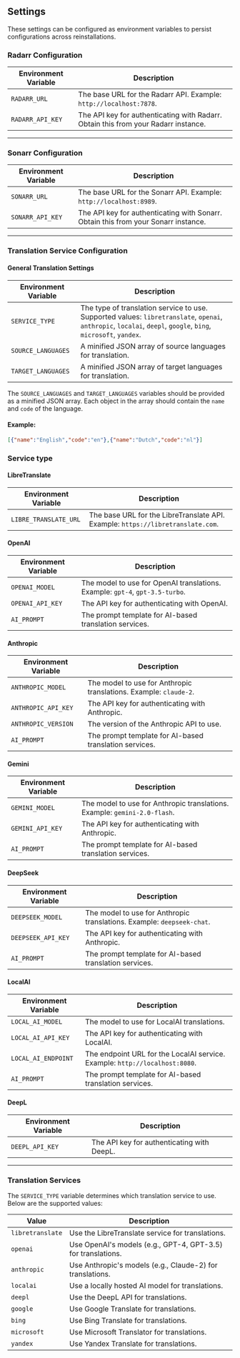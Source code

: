 ## Settings
These settings can be configured as environment variables to persist configurations across reinstallations.

### **Radarr Configuration**

| **Environment Variable** | **Description**                                                                 |
|--------------------------|---------------------------------------------------------------------------------|
| `RADARR_URL`             | The base URL for the Radarr API. Example: `http://localhost:7878`.              |
| `RADARR_API_KEY`         | The API key for authenticating with Radarr. Obtain this from your Radarr instance. |

---

### **Sonarr Configuration**

| **Environment Variable** | **Description**                                                                 |
|--------------------------|---------------------------------------------------------------------------------|
| `SONARR_URL`             | The base URL for the Sonarr API. Example: `http://localhost:8989`.              |
| `SONARR_API_KEY`         | The API key for authenticating with Sonarr. Obtain this from your Sonarr instance. |

---

### **Translation Service Configuration**

#### **General Translation Settings**

| **Environment Variable** | **Description**                                                                 |
|--------------------------|---------------------------------------------------------------------------------|
| `SERVICE_TYPE`           | The type of translation service to use. Supported values: `libretranslate`, `openai`, `anthropic`, `localai`, `deepl`, `google`, `bing`, `microsoft`, `yandex`. |
| `SOURCE_LANGUAGES`       | A minified JSON array of source languages for translation. |
| `TARGET_LANGUAGES`       | A minified JSON array of target languages for translation. |

The `SOURCE_LANGUAGES` and `TARGET_LANGUAGES` variables should be provided as a minified JSON array. Each object in the array should contain the `name` and `code` of the language.

#### Example:
```json
[{"name":"English","code":"en"},{"name":"Dutch","code":"nl"}]
```

### Service type

#### **LibreTranslate**

| **Environment Variable** | **Description**                                                                 |
|--------------------------|---------------------------------------------------------------------------------|
| `LIBRE_TRANSLATE_URL`    | The base URL for the LibreTranslate API. Example: `https://libretranslate.com`. |

#### **OpenAI**

| **Environment Variable** | **Description**                                                                 |
|--------------------------|---------------------------------------------------------------------------------|
| `OPENAI_MODEL`           | The model to use for OpenAI translations. Example: `gpt-4`, `gpt-3.5-turbo`.    |
| `OPENAI_API_KEY`         | The API key for authenticating with OpenAI.                                     |
| `AI_PROMPT`              | The prompt template for AI-based translation services.                          |

#### **Anthropic**

| **Environment Variable** | **Description**                                                                 |
|--------------------------|---------------------------------------------------------------------------------|
| `ANTHROPIC_MODEL`        | The model to use for Anthropic translations. Example: `claude-2`.               |
| `ANTHROPIC_API_KEY`      | The API key for authenticating with Anthropic.                                  |
| `ANTHROPIC_VERSION`      | The version of the Anthropic API to use.                                        |
| `AI_PROMPT`              | The prompt template for AI-based translation services.                          |

#### **Gemini**

| **Environment Variable** | **Description**                                                                 |
|--------------------------|---------------------------------------------------------------------------------|
| `GEMINI_MODEL`        | The model to use for Anthropic translations. Example: `gemini-2.0-flash`.        |
| `GEMINI_API_KEY`      | The API key for authenticating with Anthropic.                                  |
| `AI_PROMPT`            | The prompt template for AI-based translation services.                          |

#### **DeepSeek**

| **Environment Variable** | **Description**                                                                 |
|--------------------------|---------------------------------------------------------------------------------|
| `DEEPSEEK_MODEL`        | The model to use for Anthropic translations. Example: `deepseek-chat`.               |
| `DEEPSEEK_API_KEY`      | The API key for authenticating with Anthropic.                                  |
| `AI_PROMPT`              | The prompt template for AI-based translation services.                          |

#### **LocalAI**

| **Environment Variable** | **Description**                                                                 |
|--------------------------|---------------------------------------------------------------------------------|
| `LOCAL_AI_MODEL`         | The model to use for LocalAI translations.                                      |
| `LOCAL_AI_API_KEY`       | The API key for authenticating with LocalAI.                                    |
| `LOCAL_AI_ENDPOINT`      | The endpoint URL for the LocalAI service. Example: `http://localhost:8080`.     |
| `AI_PROMPT`              | The prompt template for AI-based translation services.                          |

#### **DeepL**

| **Environment Variable** | **Description**                                                                 |
|--------------------------|---------------------------------------------------------------------------------|
| `DEEPL_API_KEY`          | The API key for authenticating with DeepL.                                      |

---

### **Translation Services**

The `SERVICE_TYPE` variable determines which translation service to use. Below are the supported values:

| **Value**       | **Description**                                                                 |
|-----------------|---------------------------------------------------------------------------------|
| `libretranslate`| Use the LibreTranslate service for translations.                                |
| `openai`        | Use OpenAI's models (e.g., GPT-4, GPT-3.5) for translations.                    |
| `anthropic`     | Use Anthropic's models (e.g., Claude-2) for translations.                       |
| `localai`       | Use a locally hosted AI model for translations.                                 |
| `deepl`         | Use the DeepL API for translations.                                             |
| `google`        | Use Google Translate for translations.                                          |
| `bing`          | Use Bing Translate for translations.                                            |
| `microsoft`     | Use Microsoft Translator for translations.                                      |
| `yandex`        | Use Yandex Translate for translations.                                          |